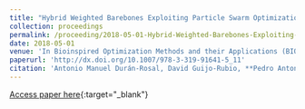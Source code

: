 ```yaml
---
title: "Hybrid Weighted Barebones Exploiting Particle Swarm Optimization Algorithm for Time Series Representation"
collection: proceedings
permalink: /proceeding/2018-05-01-Hybrid-Weighted-Barebones-Exploiting-Particle-Swarm-Optimization-Algorithm-for-Time-Series-Representation
date: 2018-05-01
venue: 'In Bioinspired Optimization Methods and their Applications (BIOMA2018)'
paperurl: 'http://dx.doi.org/10.1007/978-3-319-91641-5_11'
citation: 'Antonio Manuel Durán-Rosal, David Guijo-Rubio, **Pedro Antonio Gutiérrez, **César Hervás-Martínez, &quot;Hybrid Weighted Barebones Exploiting Particle Swarm Optimization Algorithm for Time Series Representation.&quot; In Bioinspired Optimization Methods and their Applications (BIOMA2018), Lecture Notes in Computer Science (LNCS), Vol. 10835, 2018, Paris (France), pp.126--137.'
---
```

[Access paper here](http://dx.doi.org/10.1007/978-3-319-91641-5_11){:target="_blank"}
